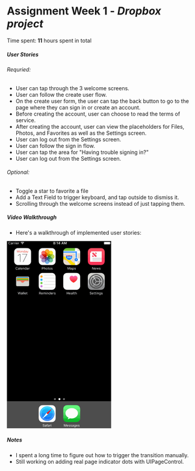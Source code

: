 # Assignment Week 1 - *Dropbox project*

Time spent: **11** hours spent in total

##### User Stories
###### Requried:
- User can tap through the 3 welcome screens.
- User can follow the create user flow.
- On the create user form, the user can tap the back button to go to the page where they can sign in or create an account.
- Before creating the account, user can choose to read the terms of service.
- After creating the account, user can view the placeholders for Files, Photos, and Favorites as well as the Settings screen.
- User can log out from the Settings screen.
- User can follow the sign in flow.
- User can tap the area for "Having trouble signing in?"
- User can log out from the Settings screen.

###### Optional:
- Toggle a star to favorite a file
- Add a Text Field to trigger keyboard, and tap outside to dismiss it.
- Scrolling through the welcome screens instead of just tapping them.

##### Video Walkthrough 
- Here's a walkthrough of implemented user stories:

<a href="dropbox-demo.gif" target="_blank"><img src='dropbox-demo.gif' title='Video Walkthrough' width='' alt='Video Walkthrough' /></a>

##### Notes
- I spent a long time to figure out how to trigger the transition manually.
- Still working on adding real page indicator dots with UIPageControl.
